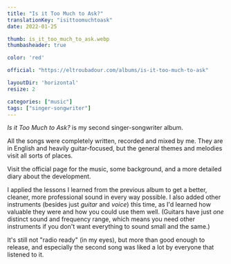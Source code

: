 ```yaml
---
title: "Is it Too Much to Ask?"
translationKey: "isittoomuchtoask"
date: 2022-01-25

thumb: is_it_too_much_to_ask.webp
thumbasheader: true

color: 'red'

official: "https://eltroubadour.com/albums/is-it-too-much-to-ask"

layoutDir: 'horizontal'
resize: 2

categories: ["music"]
tags: ["singer-songwriter"]
---
```


_Is it Too Much to Ask?_ is my second singer-songwriter album. 

All the songs were completely written, recorded and mixed by me. They are in English and heavily guitar-focused, but the general themes and melodies visit all sorts of places.

Visit the official page for the music, some background, and a more detailed diary about the development.

I applied the lessons I learned from the previous album to get a better, cleaner, more professional sound in every way possible. I also added other instruments (besides just _guitar_ and _voice_) this time, as I'd learned how valuable they were and how you could use them well. (Guitars have just _one_ distinct sound and frequency range, which means you need other instruments if you don't want everything to sound small and the same.)

It's still not "radio ready" (in my eyes), but more than good enough to release, and especially the second song was liked a lot by everyone that listened to it.